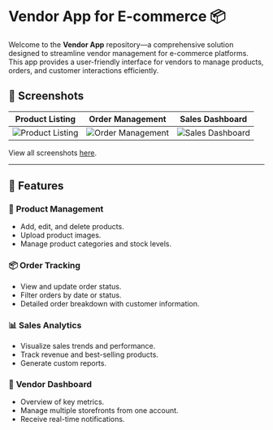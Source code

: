 
# Vendor App for E-commerce 📦

Welcome to the **Vendor App** repository—a comprehensive solution designed to streamline vendor management for e-commerce platforms. This app provides a user-friendly interface for vendors to manage products, orders, and customer interactions efficiently.

## 📸 Screenshots

| Product Listing | Order Management | Sales Dashboard |
|:------------------:|:--------------------:|:----------------------:|
| ![Product Listing](https://i.postimg.cc/bYTN6z7c/Screenshot-20241123-212950.jpg) | ![Order Management](https://i.postimg.cc/Kvpc20c0/Screenshot-20241123-213013.jpg) | ![Sales Dashboard](https://i.postimg.cc/D0yFVX9V/Screenshot-20241123-213031.jpg) |

View all screenshots [here](https://i.postimg.cc).

---

## 🚀 Features

### 🛒 **Product Management**
- Add, edit, and delete products.
- Upload product images.
- Manage product categories and stock levels.

### 📦 **Order Tracking**
- View and update order status.
- Filter orders by date or status.
- Detailed order breakdown with customer information.

### 📊 **Sales Analytics**
- Visualize sales trends and performance.
- Track revenue and best-selling products.
- Generate custom reports.

### 👥 **Vendor Dashboard**
- Overview of key metrics.
- Manage multiple storefronts from one account.
- Receive real-time notifications.


